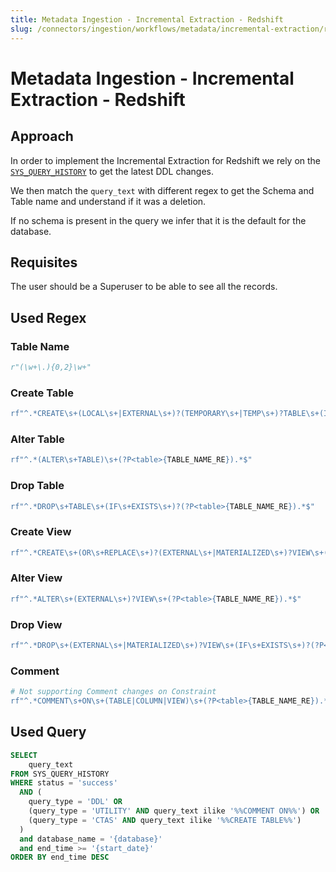 ```yaml
---
title: Metadata Ingestion - Incremental Extraction - Redshift
slug: /connectors/ingestion/workflows/metadata/incremental-extraction/redshift
---
```


# Metadata Ingestion - Incremental Extraction - Redshift

## Approach

In order to implement the Incremental Extraction for Redshift we rely on the [`SYS_QUERY_HISTORY`](https://docs.aws.amazon.com/redshift/latest/dg/SYS_QUERY_HISTORY.html) to get the latest DDL changes.

We then match the `query_text` with different regex to get the Schema and Table name and understand if it was a deletion.

If no schema is present in the query we infer that it is the default for the database.

## Requisites

The user should be a Superuser to be able to see all the records.

## Used Regex

### Table Name

```python
r"(\w+\.){0,2}\w+"
```

### Create Table

```python
rf"^.*CREATE\s+(LOCAL\s+|EXTERNAL\s+)?(TEMPORARY\s+|TEMP\s+)?TABLE\s+(IF\s+NOT\s+EXISTS\s+)?(?P<table>{TABLE_NAME_RE}).*$"
```

### Alter Table

```python
rf"^.*(ALTER\s+TABLE)\s+(?P<table>{TABLE_NAME_RE}).*$"
```

### Drop Table

```python
rf"^.*DROP\s+TABLE\s+(IF\s+EXISTS\s+)?(?P<table>{TABLE_NAME_RE}).*$"
```

### Create View

```python
rf"^.*CREATE\s+(OR\s+REPLACE\s+)?(EXTERNAL\s+|MATERIALIZED\s+)?VIEW\s+(?P<table>{TABLE_NAME_RE}).*$"
```

### Alter View

```python
rf"^.*ALTER\s+(EXTERNAL\s+)?VIEW\s+(?P<table>{TABLE_NAME_RE}).*$"
```

### Drop View

```python
rf"^.*DROP\s+(EXTERNAL\s+|MATERIALIZED\s+)?VIEW\s+(IF\s+EXISTS\s+)?(?P<table>{TABLE_NAME_RE}).*$"
```

### Comment

```python
# Not supporting Comment changes on Constraint
rf"^.*COMMENT\s+ON\s+(TABLE|COLUMN|VIEW)\s+(?P<table>{TABLE_NAME_RE}).*$"
```

## Used Query

```sql
SELECT
    query_text
FROM SYS_QUERY_HISTORY
WHERE status = 'success'
  AND (
    query_type = 'DDL' OR
    (query_type = 'UTILITY' AND query_text ilike '%%COMMENT ON%%') OR
    (query_type = 'CTAS' AND query_text ilike '%%CREATE TABLE%%')
  )
  and database_name = '{database}'
  and end_time >= '{start_date}'
ORDER BY end_time DESC
```
